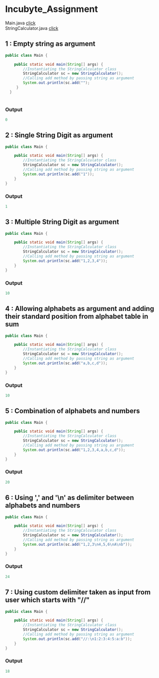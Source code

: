 # Incubyte_Assignment

Main.java [click](https://github.com/AnujMutha/Incubyte_Assignment/tree/main/src/Main.java)
<br/>
StringCalculator.java [click](https://github.com/AnujMutha/Incubyte_Assignment/tree/main/src/StringCalculator.java)

## 1 : Empty string as argument
```java
public class Main {

    public static void main(String[] args) {
        //Instantiating the StringCalculator class
        StringCalculator sc = new StringCalculator();
        //Calling add method by passing string as argument
        System.out.println(sc.add("");
     }
  }
        
```
### Output
```java
0
```
## 2 : Single String Digit as argument
```java
public class Main {

    public static void main(String[] args) {
        //Instantiating the StringCalculator class
        StringCalculator sc = new StringCalculator();
        //Calling add method by passing string as argument
        System.out.println(sc.add("1"));
    }
}
```
### Output
```java
1
```
## 3 : Multiple String Digit as argument
```java
public class Main {

    public static void main(String[] args) {
        //Instantiating the StringCalculator class
        StringCalculator sc = new StringCalculator();
        //Calling add method by passing string as argument
        System.out.println(sc.add("1,2,3,4"));
    }
}
```
### Output
```java
10
```
## 4 : Allowing alphabets as argument and adding their standard position from alphabet table in sum 
```java
public class Main {

    public static void main(String[] args) {
        //Instantiating the StringCalculator class
        StringCalculator sc = new StringCalculator();
        //Calling add method by passing string as argument
        System.out.println(sc.add("a,b,c,d"));
    }
}
```
### Output
```java
10
```
## 5 : Combination of alphabets and numbers
```java
public class Main {

    public static void main(String[] args) {
        //Instantiating the StringCalculator class
        StringCalculator sc = new StringCalculator();
        //Calling add method by passing string as argument
        System.out.println(sc.add("1,2,3,4,a,b,c,d"));
    }
}
```
### Output
```java
20
```
## 6 : Using ',' and '\n' as delimiter between alphabets and numbers
```java
public class Main {

    public static void main(String[] args) {
        //Instantiating the StringCalculator class
        StringCalculator sc = new StringCalculator();
        //Calling add method by passing string as argument
        System.out.println(sc.add("1,2,3\n4,5,6\nA\nb"));
    }
}
```
### Output
```java
24
```
## 7 : Using custom delimiter taken as input from user which starts with "//"
```java
public class Main {

    public static void main(String[] args) {
        //Instantiating the StringCalculator class
        StringCalculator sc = new StringCalculator();
        //Calling add method by passing string as argument
        System.out.println(sc.add("//:\n1:2:3:4:5:a:b"));
    }
}
```
### Output
```java
18
```
